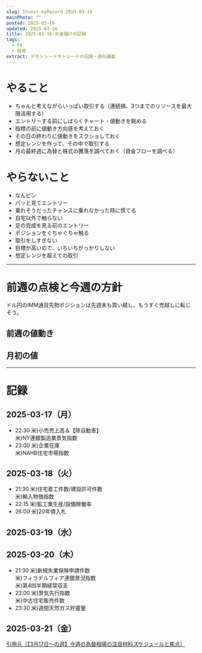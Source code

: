 ```yaml
---
slug: Invest-myRecord-2024-03-16
mainPhoto: ""
posted: 2025-03-16
updated: 2025-03-16
title: 2025-03-16-お金儲けの記録
tags:
  - FX
  - 投資
extract: デモトレードやトレードの記録・週刊連載
---
```

# やること

- ちゃんと考えながらいっぱい取引する（連続損、3つまでのリソースを最大限活用する）
- エントリーする前にしばらくチャート・値動きを眺める
- 指標の前に値動き方向感を考えておく
- その日の終わりに値動きをスクショしておく
- 想定レンジを作って、その中で取引する
- 月の最終週に為替と株式の騰落を調べておく（資金フローを調べる）
# やらないこと

- なんピン
- パッと見てエントリー
- 乗れそうだったチャンスに乗れなかった時に慌てる
- 自宅以外で触らない
- 足の完成を見る前のエントリー
- ポジションをぐちゃぐちゃ触る
- 取引をしすぎない
- 目標が高いので、いちいちがっかりしない
- 想定レンジを超えての取引
***
# 前週の点検と今週の方針

ドル円のIMM通貨先物ポジションは先週末も買い越し。もうすぐ売越しに転じそう。

## 前週の値動き

## 月初の値
***
# 記録

## 2025-03-17（月）

- 22:30	米)小売売上高＆【除自動車】  
  米)NY連銀製造業景気指数
- 23:00	米)企業在庫  
  米)NAHB住宅市場指数
## 2025-03-18（火）

- 21:30	米)住宅着工件数/建設許可件数  
  米)輸入物価指数
- 22:15	米)鉱工業生産/設備稼働率
- 26:00	米)20年債入札
## 2025-03-19（水）
## 2025-03-20（木）

- 21:30	米)新規失業保険申請件数  
  米)フィラデルフィア連銀景況指数  
  米)第4四半期経常収支
- 23:00	米)景気先行指数  
  米)中古住宅販売件数
- 23:30	米)週間天然ガス貯蔵量
## 2025-03-21（金）


[引用元（【3月17日～の週】今週の為替相場の注目材料スケジュールと焦点）](https://kissfx.com/article/20250317weekfx.html)